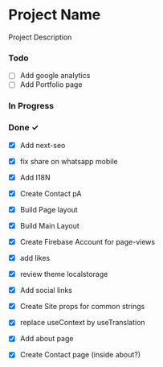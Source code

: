 # Project Name

Project Description

### Todo

- [ ] Add google analytics  
- [ ] Add Portfolio page  

### In Progress


### Done ✓

- [x] Add next-seo  
- [x] fix share on whatsapp mobile  
- [x] Add I18N  
- [x] Create Contact pA  
- [x] Build Page layout  
- [x] Build Main Layout  
- [x] Create Firebase Account for page-views  
- [x] add likes  
- [x] review theme localstorage  
- [x] Add social links  
- [x] Create Site props for common strings  
- [x] replace useContext by useTranslation  
- [x] Add about page  
- [x] Create Contact page (inside about?)  

